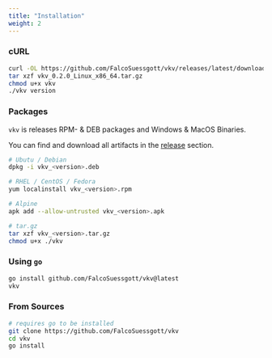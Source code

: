 ```yaml
---
title: "Installation"
weight: 2
---
```


### cURL
```bash
curl -OL https://github.com/FalcoSuessgott/vkv/releases/latest/download/vkv_0.2.0_$(uname)_$(uname -m).tar.gz
tar xzf vkv_0.2.0_Linux_x86_64.tar.gz
chmod u+x vkv
./vkv version
```

### Packages
`vkv` is releases RPM- & DEB packages and Windows & MacOS Binaries.


You can find and download all artifacts in the [release](https://github.com/FalcoSuessgott/vkv/releases) section.

```bash
# Ubutu / Debian
dpkg -i vkv_<version>.deb

# RHEL / CentOS / Fedora
yum localinstall vkv_<version>.rpm

# Alpine
apk add --allow-untrusted vkv_<version>.apk

# tar.gz
tar xzf vkv_<version>.tar.gz
chmod u+x ./vkv
```

### Using `go`
```bash
go install github.com/FalcoSuessgott/vkv@latest
vkv
```

### From Sources
```bash
# requires go to be installed
git clone https://github.com/FalcoSuessgott/vkv
cd vkv
go install 
```
